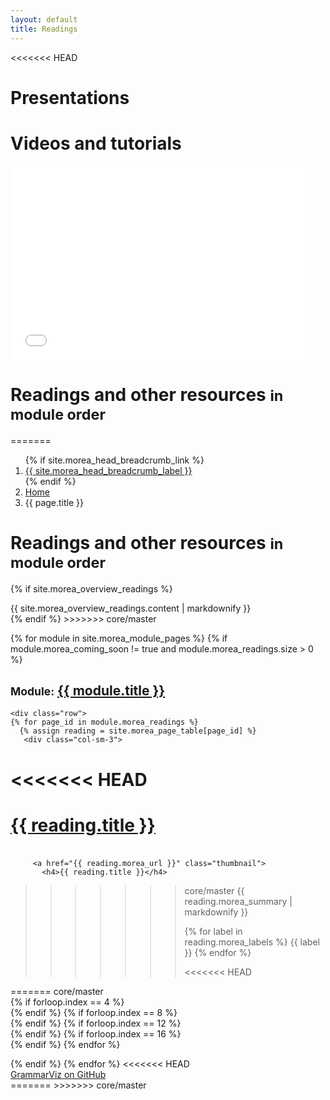 ```yaml
---
layout: default
title: Readings
---
```

<<<<<<< HEAD

<div class="container">
  <h1>Presentations</h1>
</div>

<div class="section-background-1">
  <div class="container">
   <div class="row">
    <div class="col-sm-4">
        <script async class="speakerdeck-embed" data-id="7b79415d9e9d4c9c9ac075a1c5743a12"
          data-ratio="1.33333333333333" src="//speakerdeck.com/assets/embed.js"></script>
     </div>
     <div class="col-sm-4">
        <script async class="speakerdeck-embed" data-id="3336d38017de01329f66460735b58e3e"
          data-ratio="1.33333333333333" src="//speakerdeck.com/assets/embed.js"></script>
     </div>
     <div class="col-sm-4">
        <script async class="speakerdeck-embed" data-id="21b7703da5a44d42925e6a5212367be9"
          data-ratio="1.33333333333333" src="//speakerdeck.com/assets/embed.js"></script>
     </div>
   </div>
 </div>
</div>

<div class="container">
  <h1>Videos and tutorials</h1>
</div>

<div class="row">
  <div class="container">
    <div class="col-md-10">
         <div class="embed-responsive embed-responsive-16by9">
           <iframe width="480" height="310" class="embed-responsive-item" src="//www.youtube.com/embed/9lH-RG5OtkY" frameborder="0" allowfullscreen></iframe>
         </div>
    </div>
  </div>
</div>

<div class="container">
  <h1>Readings and other resources <small>in module order</small></h1>
</div>
=======
<div class="breadcrumb-bar">
  <div class="container">
    <ol class="breadcrumb">
        {% if site.morea_head_breadcrumb_link %}
          <li><a href="{{ site.morea_head_breadcrumb_link }}">{{ site.morea_head_breadcrumb_label }}</a></li>
          {% endif %}
      <li><a href="{{ site.baseurl }}/">Home</a></li>
      <li class="active">{{ page.title }}</li>
    </ol>
  </div>
</div>

<div class="container">
  <h1>Readings and other resources <small>in module order</small></h1>
</div>

{% if site.morea_overview_readings %}
<div class="container">
  {{ site.morea_overview_readings.content | markdownify }}
</div>
{% endif %}
>>>>>>> core/master

{% for module in site.morea_module_pages %}
{% if module.morea_coming_soon != true and module.morea_readings.size > 0 %}
<div class="{% cycle 'section-background-1', 'section-background-2' %}">
  <div class="container">
    <h2><small>Module:</small> <a href="{{ site.baseurl }}{{ module.module_page.url }}">{{ module.title }}</a></h2>

    <div class="row">
    {% for page_id in module.morea_readings %}
      {% assign reading = site.morea_page_table[page_id] %}
       <div class="col-sm-3">
<<<<<<< HEAD
         <div class="thumbnail">
           <h4><a href="{{ reading.morea_url }}">{{ reading.title }}</a></h4>
=======
         <a href="{{ reading.morea_url }}" class="thumbnail">
           <h4>{{ reading.title }}</h4>
>>>>>>> core/master
             {{ reading.morea_summary | markdownify }}
             <p>
             {% for label in reading.morea_labels %}
               <span class="badge">{{ label }}</span>
             {% endfor %}
             </p>
<<<<<<< HEAD
         </div>
=======
         </a>
>>>>>>> core/master
       </div>
        {% if forloop.index == 4 %}
          </div><div class="row">
        {% endif %}
        {% if forloop.index == 8 %}
          </div><div class="row">
        {% endif %}
       {% if forloop.index == 12 %}
          </div><div class="row">
        {% endif %}
        {% if forloop.index == 16 %}
          </div><div class="row">
        {% endif %}
    {% endfor %}
    </div>
  </div>
</div>
{% endif %}
{% endfor %}
<<<<<<< HEAD

<!-- Add a github ribbon. -->
<link rel="stylesheet" href="../css/gh-fork-ribbon.css">
<div class="github-fork-ribbon-wrapper right">
  <div class="github-fork-ribbon">
    <a href="https://github.com/GrammarViz2/grammarviz2_src">GrammarViz on GitHub</a>
  </div>
</div>
=======
>>>>>>> core/master
